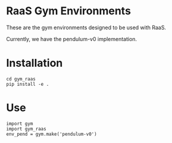 # RaaS Gym Environments
These are the gym environments designed to be used with RaaS.

Currently, we have the pendulum-v0 implementation.

# Installation
```
cd gym_raas
pip install -e .
```

# Use

```
import gym
import gym_raas
env_pend = gym.make('pendulum-v0')
```
